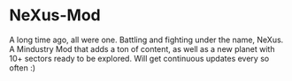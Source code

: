 # NeXus-Mod
A long time ago, all were one. Battling and fighting under the name, NeXus.
A Mindustry Mod that adds a ton of content, as well as a new planet with 10+ sectors ready to be explored.
Will get continuous updates every so often :)
